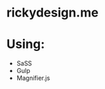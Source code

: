 rickydesign.me
==============

<h1>Using:</h1>
<ul>
  <li>SaSS</li>
  <li>Gulp</li>
  <li>Magnifier.js</li>
</ul>

